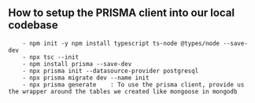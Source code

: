 ## How to setup the PRISMA client into our local codebase
```
    - npm init -y npm install typescript ts-node @types/node --save-dev 
    - npx tsc --init 
    - npm install prisma --save-dev 
    - npx prisma init --datasource-provider postgresql
    - npx prisma migrate dev --name init
    - npx prisma generate    : To use the prisma client, provide us the wrapper around the tables we created like mongoose in mongodb

```
